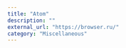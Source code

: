 ```yaml
---
title: "Atom"
description: ""
external_url: "https://browser.ru/"
category: "Miscellaneous"
---
```

